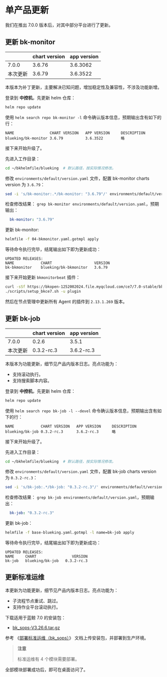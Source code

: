 # 单产品更新
我们在推出 7.0.0 版本后，对其中部分平台进行了更新。

## 更新 bk-monitor
|  | chart version | app version |
|--|--|--|
| 7.0.0 | 3.6.76 | 3.6.3062 |
| 本次更新 | 3.6.79 | 3.6.3522 |

本版本为补丁更新，主要解决已知问题，增加稳定性及兼容性，不涉及功能新增。

登录到 **中控机**，先更新 helm 仓库：
``` bash
helm repo update
```
使用 `helm search repo bk-monitor -l` 命令确认版本信息，预期输出含有如下的行：
``` plain
NAME           	    CHART VERSION	APP VERSION 	DESCRIPTION
blueking/bk-monitor	3.6.79       	3.6.3522  	    略
```

接下来开始升级了。

先进入工作目录：
``` bash
cd ~/bkhelmfile/blueking  # 默认路径，按实际情况修改。
```

修改 `environments/default/version.yaml` 文件，配置 bk-monitor charts version 为 `3.6.79`：
``` bash
sed -i 's/bk-monitor:.*/bk-monitor: "3.6.79"/' environments/default/version.yaml
```
检查修改结果： `grep bk-monitor environments/default/version.yaml`，预期输出：
``` yaml
  bk-monitor: "3.6.79"
```

更新 bk-monitor:
``` bash
helmfile -f 04-bkmonitor.yaml.gotmpl apply
```

等待命令执行完毕，结尾输出如下即为更新成功：
``` plain
UPDATED RELEASES:
NAME            CHART                   VERSION
bk-bkmonitor    blueking/bk-bkmonitor   3.6.79
```

接下来开始更新 `bkmonitorbeat` 插件：
``` bash
curl -sSf https://bkopen-1252002024.file.myqcloud.com/ce7/7.0-stable/bkdl-7.0-stable.sh | bash -s -- -ur latest bkmonitorbeat=2.13.1.269
./scripts/setup_bkce7.sh -u plugin
```
然后在节点管理中更新所有 Agent 的插件到 `2.13.1.269` 版本。


## 更新 bk-job

|  | chart version | app version |
|--|--|--|
| 7.0.0 | 0.2.6 | 3.5.1 |
| 本次更新 | 0.3.2-rc.3 | 3.6.2-rc.3 |

本版本为功能更新，细节见产品内版本日志。亮点功能为：
* 支持滚动执行。
* 支持搜索脚本内容。

登录到 **中控机**，先更新 helm 仓库：
``` bash
helm repo update
```
使用 `helm search repo bk-job -l --devel` 命令确认版本信息，预期输出含有如下的行：
``` plain
NAME           	CHART VERSION	APP VERSION 	DESCRIPTION
blueking/bk-job	0.3.2-rc.3   	3.6.2-rc.3  	略
```

接下来开始升级了。

先进入工作目录：
``` bash
cd ~/bkhelmfile/blueking  # 默认路径，按实际情况修改。
```

修改 `environments/default/version.yaml` 文件，配置 bk-job charts version 为 `0.3.2-rc.3`：
``` bash
sed -i 's/bk-job:.*/bk-job: "0.3.2-rc.3"/' environments/default/version.yaml
```
检查修改结果： `grep bk-job environments/default/version.yaml`，预期输出：
``` yaml
  bk-job: "0.3.2-rc.3"
```

更新 bk-job：
``` bash
helmfile -f base-blueking.yaml.gotmpl -l name=bk-job apply
```

等待命令执行完毕，结尾输出如下即为更新成功：
``` plain
UPDATED RELEASES:
NAME     CHART                VERSION
bk-job   blueking/bk-job   0.3.2-rc.3
```


## 更新标准运维

本更新为功能更新，细节见产品内版本日志。亮点功能为：
* 子流程节点重试、跳过。
* 支持作业平台滚动执行。

下载适用于蓝鲸 7.0 的安装包：
* [bk_sops-V3.26.6.tar.gz](https://bkopen-1252002024.file.myqcloud.com/saas-paas3/bk_sops/bk_sops-V3.26.6.tar.gz)

参考 《[部署标准运维（bk_sops）](install-saas-manually.md#deploy-bkce-saas-sops)》 文档上传安装包，并部署到生产环境。

>**注意**
>
>标准运维有 4 个模块需要部署。

全部模块部署成功后，即可在桌面访问了。
